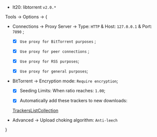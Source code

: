 * lt20: libtorrent `v2.0.*`

Tools → Options → {

* Connections → Proxy Server → Type: `HTTP` & Host: `127.0.0.1` & Port: `7890` ;
  
  - [x] `Use proxy for BitTorrent purposes` ;
  
  - [x] `Use proxy for peer connections` ;
  
  - [x] `Use proxy for RSS purposes`;
  
  - [x] `Use proxy for general purposes`;

* BitTorrent → Encryption mode: `Require encryption`;
  
  - [x] Seeding Limits: When ratio reaches: `1.00`;
  
  - [x] Automatically add these trackers to new downloads:
  
  [TrackersListCollection](https://github.com/XIU2/TrackersListCollection)

* Advanced → Upload choking algorithm: `Anti-leech`

}